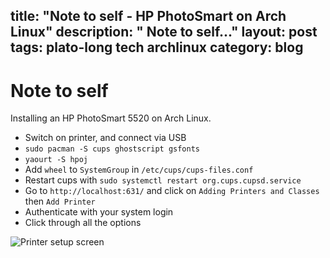 title: "Note to self - HP PhotoSmart on Arch Linux"
description: " Note to self..."
layout: post
tags: plato-long tech archlinux
category: blog
---

# Note to self

Installing an HP PhotoSmart 5520 on Arch Linux.

* Switch on printer, and connect via USB
* `sudo pacman -S cups ghostscript gsfonts`
* `yaourt -S hpoj`
* Add `wheel` to `SystemGroup` in `/etc/cups/cups-files.conf`
* Restart cups with `sudo systemctl restart org.cups.cupsd.service`
* Go to `http://localhost:631/` and click on `Adding Printers and Classes` then `Add Printer`
* Authenticate with your system login
* Click through all the options

![Printer setup screen](assets/printadmin.png)

